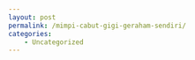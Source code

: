 ```yaml
---
layout: post
permalink: /mimpi-cabut-gigi-geraham-sendiri/
categories:
    - Uncategorized
---
```


